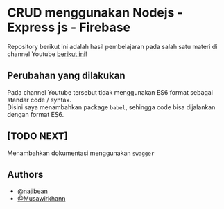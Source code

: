 
# CRUD menggunakan Nodejs - Express js - Firebase

Repository berikut ini adalah hasil pembelajaran pada salah satu materi di channel Youtube
[berikut ini](https://www.youtube.com/watch?v=Ld4OGwpQ2Yk)!

## Perubahan yang dilakukan
Pada channel Youtube tersebut tidak menggunakan ES6 format sebagai standar code / syntax.<br>
Disini saya menambahkan package `babel`, sehingga code bisa dijalankan dengan format ES6.

## [TODO NEXT]
Menambahkan dokumentasi menggunakan `swagger`

## Authors
- [@najibean](https://www.github.com/najibean)
- [@Musawirkhann](https://github.com/Musawirkhann)


